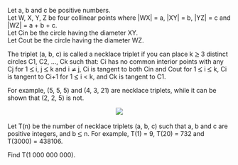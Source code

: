   <p>Let a, b and c be positive numbers.<br/>  Let W, X, Y, Z be four collinear points where |WX| = a, |XY| = b, |YZ| = c and |WZ| = a + b + c.<br/>  Let Cin be the circle having the diameter XY.<br/>  Let Cout be the circle having the diameter WZ.<br/>  </p>    <p>  The triplet (a, b, c) is called a necklace triplet if you can place k <img src='images/symbol_ge.gif' width='10' height='12' alt='&ge;' border='0' style='vertical-align:middle;' /> 3 distinct circles C1, C2, ..., Ck such that:    Ci has no common interior points with any Cj for 1 <img src='images/symbol_le.gif' width='10' height='12' alt='&le;' border='0' style='vertical-align:middle;' /> i, j <img src='images/symbol_le.gif' width='10' height='12' alt='&le;' border='0' style='vertical-align:middle;' /> k and i <img src='images/symbol_ne.gif' width='11' height='10' alt='&ne;' border='0' style='vertical-align:middle;' /> j,  Ci is tangent to both Cin and Cout for 1 <img src='images/symbol_le.gif' width='10' height='12' alt='&le;' border='0' style='vertical-align:middle;' /> i <img src='images/symbol_le.gif' width='10' height='12' alt='&le;' border='0' style='vertical-align:middle;' /> k,  Ci is tangent to Ci+1 for 1 <img src='images/symbol_le.gif' width='10' height='12' alt='&le;' border='0' style='vertical-align:middle;' /> i < k, and  Ck is tangent to C1.  </p>    <p>  For example, (5, 5, 5) and (4, 3, 21) are necklace triplets, while it can be shown that (2, 2, 5) is not.  </p>  <p align=center><img src=project/images/p428_necklace.png></p>    <p>  Let T(n) be the number of necklace triplets (a, b, c) such that a, b and c are positive integers, and b <img src='images/symbol_le.gif' width='10' height='12' alt='&le;' border='0' style='vertical-align:middle;' /> n.  For example, T(1)&nbsp;=&nbsp;9, T(20)&nbsp;=&nbsp;732 and T(3000)&nbsp;=&nbsp;438106.  </p>  <p>  Find T(1&nbsp;000&nbsp;000&nbsp;000).  </p>  